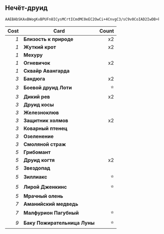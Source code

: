 ## Нечёт-друид

```
AAEBAbSKAxBWogKvBPUFn8ICysMCrtICmdMC0eEC2OwCi+4CnvgC3/sC9v0CoIAD2IwDB+kBtAXmBZvCAuvCAovlAqbvAgA=
```

| Cost | Card | Count |
| -------: | ---- | ----: |
| _1_ | **Близость к природе** | x2 |
| _1_ | **Жуткий крот** | x2 |
| _1_ | **Мехуру** | |
| _1_ | **Огневичок** | x2 |
| _1_ | **Сквайр Авангарда** | |
| _3_ | **Бандюга** | x2 |
| _3_ | **Боевой друид Лоти** | ⭐ |
| _3_ | **Дикий рев** | x2 |
| _3_ | **Друид косы** | |
| _3_ | **Железноклюв** | |
| _3_ | **Защитник холмов** | x2 |
| _3_ | **Коварный птенец** | |
| _3_ | **Озеленение** | |
| _3_ | **Смоляной страж** | |
| _5_ | **Грибомант** | |
| _5_ | **Друид когтя** | x2 |
| _5_ | **Звездопад** | |
| _5_ | **Зиллиакс** | ⭐ |
| _5_ | **Лирой Дженкинс** | ⭐ |
| _5_ | **Мрачный олень** | |
| _7_ | **Аманийский медведь** | |
| _7_ | **Малфурион Пагубный** | ⭐ |
| _9_ | **Баку Пожирательница Луны** | ⭐ |
